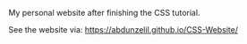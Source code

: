 
My personal website after finishing the CSS tutorial. 

See the website via: https://abdunzelil.github.io/CSS-Website/
